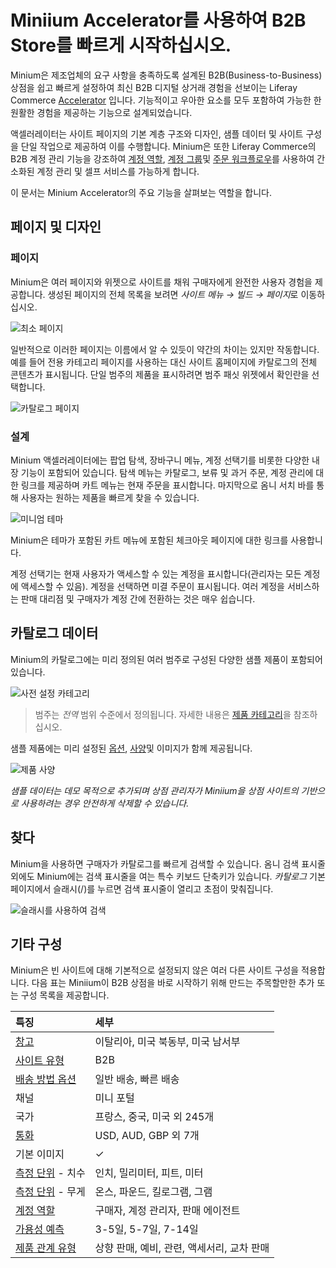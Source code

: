 
# Miniium Accelerator를 사용하여 B2B Store를 빠르게 시작하십시오.

Minium은 제조업체의 요구 사항을 충족하도록 설계된 B2B(Business-to-Business) 상점을 쉽고 빠르게 설정하여 최신 B2B 디지털 상거래 경험을 선보이는 Liferay Commerce [Accelerator](./accelerators.md) 입니다. 기능적이고 우아한 요소를 모두 포함하여 가능한 한 원활한 경험을 제공하는 기능으로 설계되었습니다.

액셀러레이터는 사이트 페이지의 기본 계층 구조와 디자인, 샘플 데이터 및 사이트 구성을 단일 작업으로 제공하여 이를 수행합니다. Minium은 또한 Liferay Commerce의 B2B 계정 관리 기능을 강조하여 [계정 역할](../users-and-accounts/account-management/account-roles.md), [계정 그룹](../users-and-accounts/account-management/creating-a-new-account-group.md)및 [주문 워크플로우](../order-management/order-workflows/introduction-to-order-workflows.md)를 사용하여 간소화된 계정 관리 및 셀프 서비스를 가능하게 합니다.

이 문서는 Minium Accelerator의 주요 기능을 살펴보는 역할을 합니다.

## 페이지 및 디자인

### 페이지

Minium은 여러 페이지와 위젯으로 사이트를 채워 구매자에게 완전한 사용자 경험을 제공합니다. 생성된 페이지의 전체 목록을 보려면 *사이트 메뉴 → 빌드 → 페이지*로 이동하십시오.

![최소 페이지](./using-the-minium-accelerator-to-jump-start-your-b2b-store/images/01.png)

일반적으로 이러한 페이지는 이름에서 알 수 있듯이 약간의 차이는 있지만 작동합니다. 예를 들어 전용 카테고리 페이지를 사용하는 대신 사이트 홈페이지에 카탈로그의 전체 콘텐츠가 표시됩니다. 단일 범주의 제품을 표시하려면 범주 패싯 위젯에서 확인란을 선택합니다.

![카탈로그 페이지](./using-the-minium-accelerator-to-jump-start-your-b2b-store/images/02.png)

### 설계

Minium 액셀러레이터에는 팝업 탐색, 장바구니 메뉴, 계정 선택기를 비롯한 다양한 내장 기능이 포함되어 있습니다. 탐색 메뉴는 카탈로그, 보류 및 과거 주문, 계정 관리에 대한 링크를 제공하며 카트 메뉴는 현재 주문을 표시합니다. 마지막으로 옴니 서치 바를 통해 사용자는 원하는 제품을 빠르게 찾을 수 있습니다.

![미니엄 테마](./using-the-minium-accelerator-to-jump-start-your-b2b-store/images/03.png)

Minium은 테마가 포함된 카트 메뉴에 포함된 체크아웃 페이지에 대한 링크를 사용합니다.

계정 선택기는 현재 사용자가 액세스할 수 있는 계정을 표시합니다(관리자는 모든 계정에 액세스할 수 있음). 계정을 선택하면 미결 주문이 표시됩니다. 여러 계정을 서비스하는 판매 대리점 및 구매자가 계정 간에 전환하는 것은 매우 쉽습니다.

## 카탈로그 데이터

Minium의 카탈로그에는 미리 정의된 여러 범주로 구성된 다양한 샘플 제품이 포함되어 있습니다.

![사전 설정 카테고리](./using-the-minium-accelerator-to-jump-start-your-b2b-store/images/04.png)

> 범주는 _전역_ 범위 수준에서 정의됩니다. 자세한 내용은 [제품 카테고리](../product-management/creating-and-managing-products/products/organizing-your-catalog-with-product-categories.md)을 참조하십시오.

샘플 제품에는 미리 설정된 [옵션](../product-management/creating-and-managing-products/products/using-product-options.md), [사양](../product-management/creating-and-managing-products/products/specifications.md)및 이미지가 함께 제공됩니다.

![제품 사양](./using-the-minium-accelerator-to-jump-start-your-b2b-store/images/05.png)

_샘플 데이터는 데모 목적으로 추가되며 상점 관리자가 Miniium을 상점 사이트의 기반으로 사용하려는 경우 안전하게 삭제할 수 있습니다._

## 찾다

Minium을 사용하면 구매자가 카탈로그를 빠르게 검색할 수 있습니다. 옴니 검색 표시줄 외에도 Minium에는 검색 표시줄을 여는 특수 키보드 단축키가 있습니다. _카탈로그_ 기본 페이지에서 슬래시(/)를 누르면 검색 표시줄이 열리고 초점이 맞춰집니다.

![슬래시를 사용하여 검색](./using-the-minium-accelerator-to-jump-start-your-b2b-store/images/06.png)

## 기타 구성

Minium은 빈 사이트에 대해 기본적으로 설정되지 않은 여러 다른 사이트 구성을 적용합니다. 다음 표는 Miniium이 B2B 상점을 바로 시작하기 위해 만드는 주목할만한 추가 또는 구성 목록을 제공합니다.

| 특징                                                                                                                     | 세부                         |
|:---------------------------------------------------------------------------------------------------------------------- |:-------------------------- |
| [창고](../inventory-management/setting-up-warehouses.md)                                                                 | 이탈리아, 미국 북동부, 미국 남서부       |
| [사이트 유형](../starting-a-store/sites-and-site-types.md)                                                                  | B2B                        |
| [배송 방법 옵션](../store-management/configuring-shipping-methods/using-the-flat-rate-shipping-method.md)                    | 일반 배송, 빠른 배송               |
| 채널                                                                                                                     | 미니 포털                      |
| 국가                                                                                                                     | 프랑스, 중국, 미국 외 245개         |
| [통화](../store-management/currencies/adding-a-new-currency.md)                                                          | USD, AUD, GBP 외 7개         |
| 기본 이미지                                                                                                                 | &#10003;                   |
| [측정 단위](../store-management/configuring-shipping-methods/measurement-units.md) - 치수                                    | 인치, 밀리미터, 피트, 미터           |
| [측정 단위](../store-management/configuring-shipping-methods/measurement-units.md) - 무게                                    | 온스, 파운드, 킬로그램, 그램          |
| [계정 역할](../users-and-accounts/account-management/account-roles.md)                                                     | 구매자, 계정 관리자, 판매 에이전트       |
| [가용성 예측](../inventory-management/availability-estimates.md)                                                            | 3-5일, 5-7일, 7-14일          |
| [제품 관계 유형](../product-management/creating-and-managing-products/products/related-products-up-sells-and-cross-sells.md) | 상향 판매, 예비, 관련, 액세서리, 교차 판매 |
